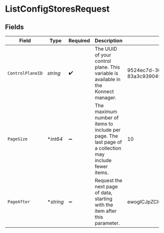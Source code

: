 # ListConfigStoresRequest


## Fields

| Field                                                                                                   | Type                                                                                                    | Required                                                                                                | Description                                                                                             | Example                                                                                                 |
| ------------------------------------------------------------------------------------------------------- | ------------------------------------------------------------------------------------------------------- | ------------------------------------------------------------------------------------------------------- | ------------------------------------------------------------------------------------------------------- | ------------------------------------------------------------------------------------------------------- |
| `ControlPlaneID`                                                                                        | *string*                                                                                                | :heavy_check_mark:                                                                                      | The UUID of your control plane. This variable is available in the Konnect manager.                      | 9524ec7d-36d9-465d-a8c5-83a3c9390458                                                                    |
| `PageSize`                                                                                              | **int64*                                                                                                | :heavy_minus_sign:                                                                                      | The maximum number of items to include per page. The last page of a collection may include fewer items. | 10                                                                                                      |
| `PageAfter`                                                                                             | **string*                                                                                               | :heavy_minus_sign:                                                                                      | Request the next page of data, starting with the item after this parameter.                             | ewogICJpZCI6ICJoZWxsbyB3b3JsZCIKfQ                                                                      |
